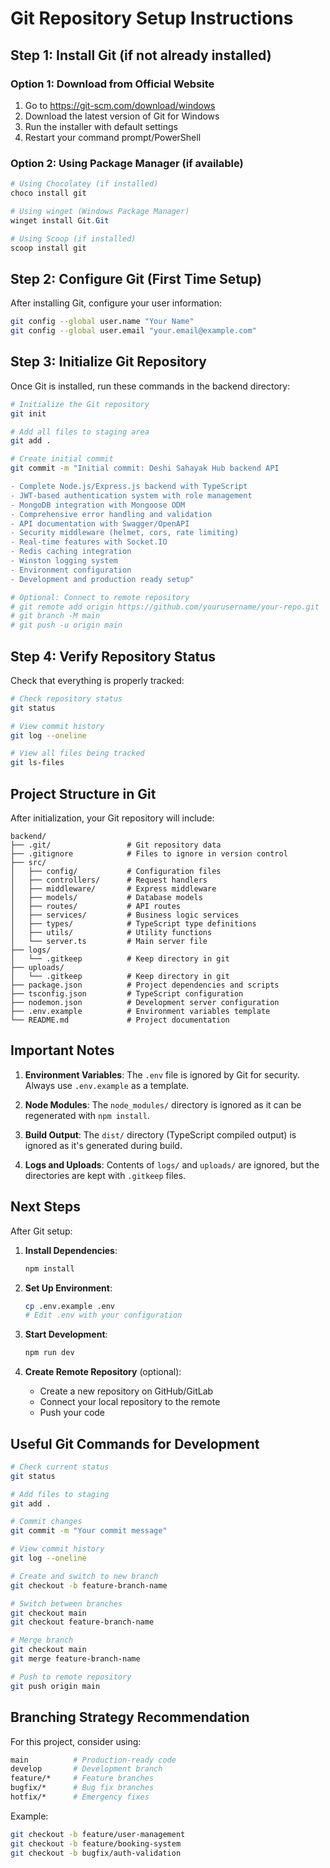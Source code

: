 # Git Repository Setup Instructions

## Step 1: Install Git (if not already installed)

### Option 1: Download from Official Website
1. Go to https://git-scm.com/download/windows
2. Download the latest version of Git for Windows
3. Run the installer with default settings
4. Restart your command prompt/PowerShell

### Option 2: Using Package Manager (if available)
```powershell
# Using Chocolatey (if installed)
choco install git

# Using winget (Windows Package Manager)
winget install Git.Git

# Using Scoop (if installed)
scoop install git
```

## Step 2: Configure Git (First Time Setup)
After installing Git, configure your user information:

```bash
git config --global user.name "Your Name"
git config --global user.email "your.email@example.com"
```

## Step 3: Initialize Git Repository

Once Git is installed, run these commands in the backend directory:

```bash
# Initialize the Git repository
git init

# Add all files to staging area
git add .

# Create initial commit
git commit -m "Initial commit: Deshi Sahayak Hub backend API

- Complete Node.js/Express.js backend with TypeScript
- JWT-based authentication system with role management
- MongoDB integration with Mongoose ODM
- Comprehensive error handling and validation
- API documentation with Swagger/OpenAPI
- Security middleware (helmet, cors, rate limiting)
- Real-time features with Socket.IO
- Redis caching integration
- Winston logging system
- Environment configuration
- Development and production ready setup"

# Optional: Connect to remote repository
# git remote add origin https://github.com/yourusername/your-repo.git
# git branch -M main
# git push -u origin main
```

## Step 4: Verify Repository Status

Check that everything is properly tracked:

```bash
# Check repository status
git status

# View commit history
git log --oneline

# View all files being tracked
git ls-files
```

## Project Structure in Git

After initialization, your Git repository will include:

```
backend/
├── .git/                 # Git repository data
├── .gitignore            # Files to ignore in version control
├── src/
│   ├── config/           # Configuration files
│   ├── controllers/      # Request handlers
│   ├── middleware/       # Express middleware
│   ├── models/           # Database models
│   ├── routes/           # API routes
│   ├── services/         # Business logic services
│   ├── types/            # TypeScript type definitions
│   ├── utils/            # Utility functions
│   └── server.ts         # Main server file
├── logs/
│   └── .gitkeep          # Keep directory in git
├── uploads/
│   └── .gitkeep          # Keep directory in git
├── package.json          # Project dependencies and scripts
├── tsconfig.json         # TypeScript configuration
├── nodemon.json          # Development server configuration
├── .env.example          # Environment variables template
└── README.md             # Project documentation
```

## Important Notes

1. **Environment Variables**: The `.env` file is ignored by Git for security. Always use `.env.example` as a template.

2. **Node Modules**: The `node_modules/` directory is ignored as it can be regenerated with `npm install`.

3. **Build Output**: The `dist/` directory (TypeScript compiled output) is ignored as it's generated during build.

4. **Logs and Uploads**: Contents of `logs/` and `uploads/` are ignored, but the directories are kept with `.gitkeep` files.

## Next Steps

After Git setup:

1. **Install Dependencies**:
   ```bash
   npm install
   ```

2. **Set Up Environment**:
   ```bash
   cp .env.example .env
   # Edit .env with your configuration
   ```

3. **Start Development**:
   ```bash
   npm run dev
   ```

4. **Create Remote Repository** (optional):
   - Create a new repository on GitHub/GitLab
   - Connect your local repository to the remote
   - Push your code

## Useful Git Commands for Development

```bash
# Check current status
git status

# Add files to staging
git add .

# Commit changes
git commit -m "Your commit message"

# View commit history
git log --oneline

# Create and switch to new branch
git checkout -b feature-branch-name

# Switch between branches
git checkout main
git checkout feature-branch-name

# Merge branch
git checkout main
git merge feature-branch-name

# Push to remote repository
git push origin main
```

## Branching Strategy Recommendation

For this project, consider using:

```bash
main          # Production-ready code
develop       # Development branch
feature/*     # Feature branches
bugfix/*      # Bug fix branches
hotfix/*      # Emergency fixes
```

Example:
```bash
git checkout -b feature/user-management
git checkout -b feature/booking-system
git checkout -b bugfix/auth-validation
```
